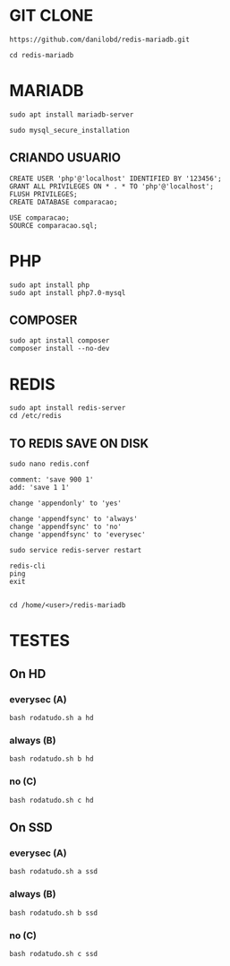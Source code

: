 # GIT CLONE

	https://github.com/danilobd/redis-mariadb.git

	cd redis-mariadb

# MARIADB

	sudo apt install mariadb-server

	sudo mysql_secure_installation

## CRIANDO USUARIO

	CREATE USER 'php'@'localhost' IDENTIFIED BY '123456';
	GRANT ALL PRIVILEGES ON * . * TO 'php'@'localhost';
	FLUSH PRIVILEGES;
	CREATE DATABASE comparacao;

	USE comparacao;
	SOURCE comparacao.sql;

# PHP

	sudo apt install php
	sudo apt install php7.0-mysql


## COMPOSER

	sudo apt install composer
	composer install --no-dev

# REDIS

	sudo apt install redis-server
	cd /etc/redis

## TO REDIS SAVE ON DISK

	sudo nano redis.conf

	comment: 'save 900 1'
	add: 'save 1 1'

	change 'appendonly' to 'yes'

	change 'appendfsync' to 'always'
	change 'appendfsync' to 'no'
	change 'appendfsync' to 'everysec'

	sudo service redis-server restart

	redis-cli
	ping
	exit


	cd /home/<user>/redis-mariadb


# TESTES

## On HD

### everysec (A)
	bash rodatudo.sh a hd

### always (B)
	bash rodatudo.sh b hd

### no (C)
	bash rodatudo.sh c hd


## On SSD

### everysec (A)
	bash rodatudo.sh a ssd

### always (B)
	bash rodatudo.sh b ssd

### no (C)
	bash rodatudo.sh c ssd